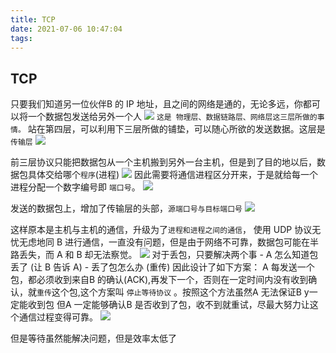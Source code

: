 ```yaml
---
title: TCP
date: 2021-07-06 10:47:04
tags:
---
```


## TCP

  只要我们知道另一位伙伴B 的 IP 地址，且之间的网络是通的，无论多远，你都可以将一个数据包发送给另外一个人
  ![](02.png)
    `这是 物理层、数据链路层、网络层这三层所做的事情。`
  站在第四层，可以利用下三层所做的铺垫，可以随心所欲的发送数据。这层是 `传输层`
  ![](01.gif)
  
  前三层协议只能把数据包从一个主机搬到另外一台主机，但是到了目的地以后，数据包具体交给哪个`程序`(进程)
  ![](03.png)
  因此需要将通信进程区分开来，于是就给每一个进程分配一个数字编号即 `端口号`。
  ![](04.jpg)

  发送的数据包上，增加了传输层的头部，`源端口号与目标端口号`
  ![](05.png)
  
  这样原本是主机与主机的通信，升级为了`进程和进程之间的通信`，
  使用 UDP 协议无忧无虑地同 B 进行通信，一直没有问题，但是由于网络不可靠，数据包可能在半路丢失，而 A 和 B 却无法察觉。
  ![](06.gif)
  对于丢包，只要解决两个事
    - A 怎么知道包丢了 (让 B 告诉 A)
    - 丢了包怎么办 (重传)
  因此设计了如下方案： A 每发送一个包，都必须收到来自B 的确认(ACK),再发下一个，否则在一定时间内没有收到确认，就`重传`这个包,这个方案叫 `停止等待协议` 。按照这个方法虽然A 无法保证B y一定能收到包 但A 一定能够确认B 是否收到了包，收不到就重试，尽最大努力让这个通信过程变得可靠。
  ![](02.gif)
  
  但是等待虽然能解决问题，但是效率太低了
